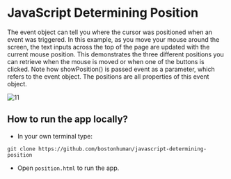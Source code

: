 # JavaScript Determining Position

The event object can tell you where the cursor was positioned when an event was triggered. In this example, as you move your mouse around the screen, the text inputs across the top of the page are updated with the current mouse position. This demonstrates the three different positions you can retrieve when the mouse is moved or when one of the buttons is clicked. Note how showPosition() is passed event as a parameter, which refers to the event object. The positions are all properties of this event object.

![11](https://cloud.githubusercontent.com/assets/18538482/16701146/f04295ca-452b-11e6-88f4-adcc8f5e9b85.png)

## How to run the app locally?

* In your own terminal type:
```
git clone https://github.com/bostonhuman/javascript-determining-position
```
* Open `position.html` to run the app.
